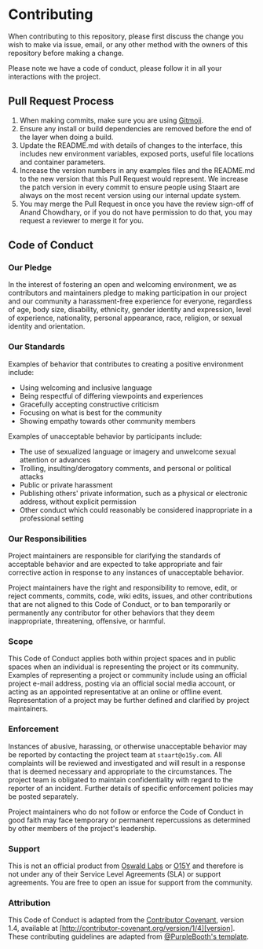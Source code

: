 # Contributing

When contributing to this repository, please first discuss the change you wish to make via issue,
email, or any other method with the owners of this repository before making a change.

Please note we have a code of conduct, please follow it in all your interactions with the project.

## Pull Request Process

1. When making commits, make sure you are using [Gitmoji](https://github.com/carloscuesta/gitmoji).
2. Ensure any install or build dependencies are removed before the end of the layer when doing a
   build.
3. Update the README.md with details of changes to the interface, this includes new environment
   variables, exposed ports, useful file locations and container parameters.
4. Increase the version numbers in any examples files and the README.md to the new version that this
   Pull Request would represent. We increase the patch version in every commit to ensure people
   using Staart are always on the most recent version using our internal update system.
5. You may merge the Pull Request in once you have the review sign-off of Anand Chowdhary, or if you
   do not have permission to do that, you may request a reviewer to merge it for you.

## Code of Conduct

### Our Pledge

In the interest of fostering an open and welcoming environment, we as
contributors and maintainers pledge to making participation in our project and
our community a harassment-free experience for everyone, regardless of age, body
size, disability, ethnicity, gender identity and expression, level of experience,
nationality, personal appearance, race, religion, or sexual identity and
orientation.

### Our Standards

Examples of behavior that contributes to creating a positive environment
include:

- Using welcoming and inclusive language
- Being respectful of differing viewpoints and experiences
- Gracefully accepting constructive criticism
- Focusing on what is best for the community
- Showing empathy towards other community members

Examples of unacceptable behavior by participants include:

- The use of sexualized language or imagery and unwelcome sexual attention or
  advances
- Trolling, insulting/derogatory comments, and personal or political attacks
- Public or private harassment
- Publishing others' private information, such as a physical or electronic
  address, without explicit permission
- Other conduct which could reasonably be considered inappropriate in a
  professional setting

### Our Responsibilities

Project maintainers are responsible for clarifying the standards of acceptable
behavior and are expected to take appropriate and fair corrective action in
response to any instances of unacceptable behavior.

Project maintainers have the right and responsibility to remove, edit, or
reject comments, commits, code, wiki edits, issues, and other contributions
that are not aligned to this Code of Conduct, or to ban temporarily or
permanently any contributor for other behaviors that they deem inappropriate,
threatening, offensive, or harmful.

### Scope

This Code of Conduct applies both within project spaces and in public spaces
when an individual is representing the project or its community. Examples of
representing a project or community include using an official project e-mail
address, posting via an official social media account, or acting as an appointed
representative at an online or offline event. Representation of a project may be
further defined and clarified by project maintainers.

### Enforcement

Instances of abusive, harassing, or otherwise unacceptable behavior may be
reported by contacting the project team at `staart@o15y.com`. All
complaints will be reviewed and investigated and will result in a response that
is deemed necessary and appropriate to the circumstances. The project team is
obligated to maintain confidentiality with regard to the reporter of an incident.
Further details of specific enforcement policies may be posted separately.

Project maintainers who do not follow or enforce the Code of Conduct in good
faith may face temporary or permanent repercussions as determined by other
members of the project's leadership.

### Support

This is not an official product from [Oswald Labs][oswald-labs] or [O15Y][o15y]
and therefore is not under any of their Service Level Agreements (SLA) or support
agreements. You are free to open an issue for support from the community.

### Attribution

This Code of Conduct is adapted from the [Contributor Covenant][homepage], version 1.4,
available at [http://contributor-covenant.org/version/1/4][version]. These contributing
guidelines are adapted from [@PurpleBooth's template][gct].

[homepage]: http://contributor-covenant.org
[version]: http://contributor-covenant.org/version/1/4/
[gct]: https://gist.github.com/PurpleBooth/b24679402957c63ec426
[oswald-labs]: https://oswaldlabs.com
[o15y]: https://o15y.com
